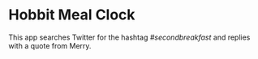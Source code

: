 # Hobbit Meal Clock

This app searches Twitter for the hashtag *#secondbreakfast* and replies with a quote from Merry.